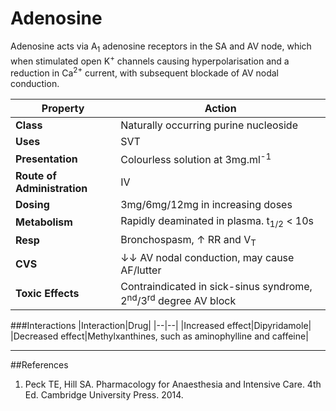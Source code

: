 # Adenosine

Adenosine acts via A<sub>1</sub> adenosine receptors in the SA and AV node, which when stimulated open K<sup>+</sup> channels causing hyperpolarisation and a reduction in Ca<sup>2+</sup> current, with subsequent blockade of AV nodal conduction.

|Property|Action|
|--|--|
|**Class**|Naturally occurring purine nucleoside|
|**Uses**|SVT|
|**Presentation**|Colourless solution at 3mg.ml<sup>-1</sup>|
|**Route of Administration**|IV|
|**Dosing**|3mg/6mg/12mg in increasing doses|
|**Metabolism**|Rapidly deaminated in plasma. t<sub>1/2</sub> < 10s|
|**Resp**|Bronchospasm, ↑ RR and V<sub>T</sub>|
|**CVS**|↓↓ AV nodal conduction, may cause AF/lutter|
|**Toxic Effects**|Contraindicated in sick-sinus syndrome, 2<sup>nd</sup>/3<sup>rd</sup> degree AV block|

###Interactions
|Interaction|Drug|
|--|--|
|Increased effect|Dipyridamole|
|Decreased effect|Methylxanthines, such as aminophylline and caffeine|

---
##References
1. Peck TE, Hill SA. Pharmacology for Anaesthesia and Intensive Care. 4th Ed. Cambridge University Press. 2014.  
